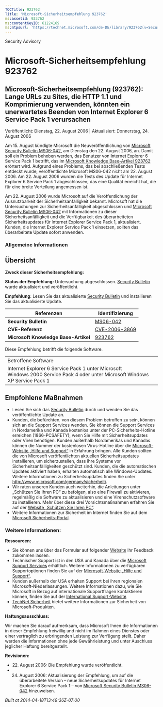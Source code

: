 ```yaml
---
TOCTitle: 923762
Title: 'Microsoft-Sicherheitsempfehlung 923762'
ms:assetid: 923762
ms:contentKeyID: 61224169
ms:mtpsurl: 'https://technet.microsoft.com/de-DE/library/923762(v=Security.10)'
---
```


Security Advisory

Microsoft-Sicherheitsempfehlung 923762
======================================

Microsoft-Sicherheitsempfehlung (923762): Lange URLs zu Sites, die HTTP 1.1 und Komprimierung verwenden, könnten ein unerwartetes Beenden von Internet Explorer 6 Service Pack 1 verursachen
--------------------------------------------------------------------------------------------------------------------------------------------------------------------------------------------

Veröffentlicht: Dienstag, 22. August 2006 | Aktualisiert: Donnerstag, 24. August 2006

Am 15. August kündigte Microsoft die Neuveröffentlichung von [Microsoft Security Bulletin MS06-042](http://www.microsoft.com/germany/technet/sicherheit/bulletins/ms06-042.mspx), am Dienstag den 22. August 2006, an. Damit soll ein Problem behoben werden, das Benutzer von Internet Explorer 6 Service Pack 1 betrifft, das im [Microsoft Knowledge Base-Artikel 923762](http://support.microsoft.com/kb/923762/) erörtert wird. Aufgrund eines Problems, das bei abschließenden Tests entdeckt wurde, veröffentlichte Microsoft MS06-042 nicht am 22. August 2006. Am 22. August 2006 wurden die Tests des Update für Internet Explorer 6 Service Pack 1 abgeschlossen, das eine Qualität erreicht hat, die für eine breite Verteilung angemessen ist.

Am 22. August 2006 wurde Microsoft auf die Veröffentlichung der Ausnutzbarkeit der Sicherheitsanfälligkeit bekannt. Microsoft hat die Untersuchungen zur Sicherheitsanfälligkeit abgeschlossen und [Microsoft Security Bulletin MS06-042](http://www.microsoft.com/germany/technet/sicherheit/bulletins/ms06-042.mspx) mit Informationen zu dieser Sicherheitsanfälligkeit und die Verfügbarkeit des überarbeiteten Sicherheitsupdates für Internet Explorer Service Pack 1, aktualisiert. Kunden, die Internet Explorer Service Pack 1 einsetzen, sollten das überarbeitete Update sofort anwenden.

### Allgemeine Informationen

Übersicht
---------

<span></span>
**Zweck dieser Sicherheitsempfehlung:**

**Status der Empfehlung:** Untersuchung abgeschlossen. [Security Bulletin](http://www.microsoft.com/germany/technet/sicherheit/bulletins/ms06-042.mspx) wurde aktualisiert und veröffentlicht.

**Empfehlung:** Lesen Sie das aktualisierte [Security Bulletin](http://www.microsoft.com/germany/technet/sicherheit/bulletins/ms06-042.mspx) und installieren Sie das aktualisierte Update.

| Referenzen                           | Identifizierung                                                                         |
|--------------------------------------|-----------------------------------------------------------------------------------------|
| **Security Bulletin**                | [MS06-042](http://www.microsoft.com/germany/technet/sicherheit/bulletins/ms06-042.mspx) |
| **CVE-Referenz**                     | [CVE-2006-3869](http://www.cve.mitre.org/cgi-bin/cvename.cgi?name=cve-2006-3869)        |
| **Microsoft Knowledge Base-Artikel** | [923762](http://support.microsoft.com/kb/923762/)                                       |

Diese Empfehlung betrifft die folgende Software.

|                                                                                                                               |
|-------------------------------------------------------------------------------------------------------------------------------|
| Betroffene Software                                                                                                           |
| Internet Explorer 6 Service Pack 1 unter Microsoft Windows 2000 Service Pack 4 oder unter Microsoft Windows XP Service Pack 1 |

Empfohlene Maßnahmen
--------------------

<span></span>
-   Lesen Sie sich das [Security Bulletin](http://www.microsoft.com/germany/technet/sicherheit/bulletins/ms06-042.mspx) durch und wenden Sie das veröffentlichte Update an.
-   Kunden, die befürchten, von diesem Problem betroffen zu sein, können sich an die Support Services wenden. Sie können die Support Services in Nordamerika und Kanada kostenlos unter der PC-Sicherheits-Hotline erreichen (1866-PCSAFETY), wenn Sie Hilfe mit Sicherheitsupdates oder Viren benötigen. Kunden außerhalb Nordamerikas und Kanadas können die Nummer der kostenlosen Virus-Hotline über die [Microsoft-Website „Hilfe und Support“](http://support.microsoft.com/security/) in Erfahrung bringen.
    Alle Kunden sollten die von Microsoft veröffentlichten aktuellen Sicherheitsupdates installieren, um sicherzustellen, dass ihre Systeme vor Sicherheitsanfälligkeiten geschützt sind. Kunden, die die automatischen Updates aktiviert haben, erhalten automatisch alle Windows-Updates. Weitere Informationen zu Sicherheitsupdates finden Sie unter <http://www.microsoft.com/germany/sicherheit/>.
-   Wir raten unseren Kunden auch weiterhin, die Anleitungen unter „Schützen Sie Ihren PC“ zu befolgen, also eine Firewall zu aktivieren, regelmäßig die Software zu aktualisieren und eine Virenschutzsoftware zu installieren. Mehr über diese drei Vorsichtsmaßnahmen erfahren Sie auf der [Website „Schützen Sie Ihren PC“](http://www.microsoft.com/germany/protect).
-   Weitere Informationen zur Sicherheit im Internet finden Sie auf dem [Microsoft Sicherheits-Portal](http://www.microsoft.com/germany/sicherheit/).

### Weitere Informationen:

**Ressourcen:**

-   Sie können uns über das Formular auf folgender [Website](https://support.microsoft.com/common/survey.aspx?scid=sw;en;1257&showpage=1&ws=technet&sd=tech) Ihr Feedback zukommen lassen.
-   Technischer Support ist in den USA und Kanada über die [Microsoft Support Services](http://go.microsoft.com/fwlink/?linkid=21131) erhältlich. Weitere Informationen zu verfügbaren Supportoptionen finden Sie auf der [Microsoft-Website „Hilfe und Support“](http://support.microsoft.com/).
-   Kunden außerhalb der USA erhalten Support bei ihren regionalen Microsoft-Niederlassungen. Weitere Informationen dazu, wie Sie Microsoft in Bezug auf internationale Supportfragen kontaktieren können, finden Sie auf der [International Support-Website](http://go.microsoft.com/fwlink/?linkid=21155).
-   [TechNet Sicherheit](http://www.microsoft.com/germany/technet/sicherheit/default.mspx) bietet weitere Informationen zur Sicherheit von Microsoft-Produkten.

**Haftungsausschluss:**

Wir machen Sie darauf aufmerksam, dass Microsoft Ihnen die Informationen in dieser Empfehlung freiwillig und nicht im Rahmen eines Dienstes oder einer vertraglich zu erbringenden Leistung zur Verfügung stellt. Daher werden die Informationen ohne jede Gewährleistung und unter Auschluss jeglicher Haftung bereitgestellt.

**Revisionen:**

-   22. August 2006: Die Empfehlung wurde veröffentlicht.
-   24. August 2006: Aktualisierung der Empfehlung, um auf die überarbeitete Version – neue Sicherheitsupdates für Internet Explorer 6 Service Pack 1 – von [Microsoft Security Bulletin MS06-042](http://www.microsoft.com/germany/technet/sicherheit/bulletins/ms06-042.mspx) hinzuweisen.

*Built at 2014-04-18T13:49:36Z-07:00*
